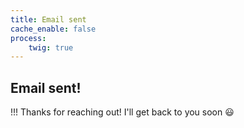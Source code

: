 ```yaml
---
title: Email sent
cache_enable: false
process:
    twig: true
---
```


## Email sent!

!!! Thanks for reaching out! I'll get back to you soon 😃
